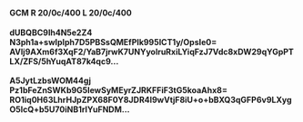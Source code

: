 #### GCM R 20/0c/400 L 20/0c/400
**dUBQBC9lh4N5e2Z4**<br/>**N3ph1a+swIpIph7D5PBSsQMEfPIk995ICT1y/OpsIe0=**<br/>**AVlj9AXm6f3XqF2/YaB7jrwK7UNYyolruRxiLYiqFzJ7Vdc8xDW29qYGpPTLX/ZFS/5hYuqAT87k4qc9...**<br/><br/>
**A5JytLzbsWOM44gj**<br/>**Pz1bFeZnSWKb9G5IewSyMEyrZJRKFFiF3tG5koaAhx8=**<br/>**RO1iq0H63LhrHJpZPX68F0Y8JDR4I9wVtjF8iU+o+bBXQ3qGFP6v9LXygO5IcQ+b5U70iNB1rIYuFNDM...**